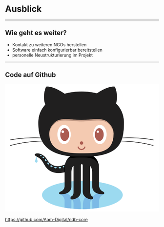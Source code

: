 # Ausblick

---

## Wie geht es weiter?

- Kontakt zu weiteren NGOs herstellen
- Software einfach konfigurierbar bereitstellen
- personelle Neustrukturierung im Projekt

---

## Code auf Github

<img src="img/Octocat.png" class="icon">

https://github.com/Aam-Digital/ndb-core
